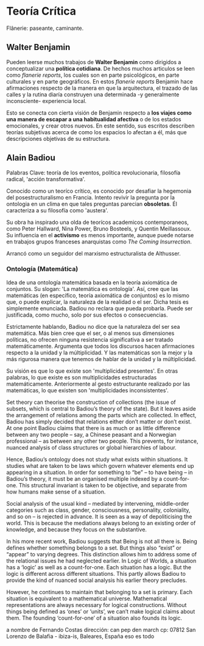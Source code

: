 # Teoría Crítica

Flânerie: paseante, caminante. 

## Walter Benjamin

Pueden leerse muchos trabajos de __Walter Benjamin__ como dirigidos a conceptualizar una __política cotidiana__. De hechos muchos articulos se leen como _flanerie reports_, los cuales son en parte psicológicos, en parte culturales y en parte geográficos. En estos _flanerie reports_ Benjamin hace afirmaciones respecto de la manera en que la arquitectura, el trazado de las calles y la rutina diaría construyen una determinada -y generalmente inconsciente- experiencia local. 

Esto se conecta con cierta visión de Benjamin respecto a __los viajes como una manera de escapar a una habitualidad afectiva__ o de los estados emocionales, y crear otros nuevos. En este sentido, sus escritos describen teorías subjetivas acerca de como los espacios lo afectan a él, más que descripciones objetivas de su estructura.

## Alain Badiou

Palabras Clave: teoría de los eventos, política revolucionaria, filosofía radical, 'acción transformativa'. 

Conocido como un teoríco crítico, es conocido por desafiar la hegemonia del posestructuralismo en Francia. Intento revivir la pregunta por la ontologia en un clima en que tales preguntas parecian __obsoletas__. Él caracteriza a su filosofía como 'austera'. 

Su obra ha inspirado una olda de teorícos academicos contemporaneos, como Peter Hallward, Nina Power, Bruno Bosteels, y Quentin Meillassoux. Su influencia en el __activismo__ es menos importante, aunque puede notarse en trabajos grupos franceses anarquistas como _The Coming Insurrection_.

Arrancó como un seguidor del marxismo estructuralista de Althusser.

### Ontología (Matemática)

Idea de una ontología matemática basada en la teoría axiomática de conjuntos. Su slogan: 'La matemática es ontología'. Así, cree que las matemáticas (en específico, teoría axiomática de conjuntos) es lo mismo que, o puede explicar, la naturaleza de la realidad o el ser. Dicha tesis es simplemente enunciada. Badiou no reclara que pueda probarla. Puede ser justificada, como mucho, solo por sus efectos o consecuencias. 

Estrictamente hablando, Badiou no dice que la naturaleza del ser sea matemática. Más bien cree que el ser, o al menos sus dimensiones políticas, no ofrecen ninguna resistencia significativa a ser tratado matemáticamente. Argumenta que todos los discursos hacen afirmaciones respecto a la unidad y la múltiplicidad. Y las matemáticas son la mejor y la más rigurosa manera que tenemos de hablar de la unidad y la múltiplicidad.

Su visión es que lo que existe son 'multiplicidad presentes'. En otras palabras, lo que existe es son multiplicidades estructuradas matemáticamente. Anteriormente al gesto estructurante realizado por las matemáticas, lo que existen son 'multiplicidades inconsistentes'. 

Set theory can theorise the construction of collections (the issue of subsets, which is central to Badiou’s theory of the state). But it leaves aside the arrangement of relations among the parts which are collected. In effect, Badiou has simply decided that relations either don’t matter or don’t exist. At one point Badiou claims that there is as much or as little difference between any two people – say, a Chinese peasant and a Norwegian professional – as between any other two people. This prevents, for instance, nuanced analysis of class structures or global hierarchies of labour.

Hence, Badiou’s ontology does not study what exists within situations. It studies what are taken to be laws which govern whatever elements end up appearing in a situation. In order for something to “be” – to have being – in Badiou’s theory, it must be an organised multiple indexed by a count-for-one. This structural invariant is taken to be objective, and separate from how humans make sense of a situation.

Social analysis of the usual kind – mediated by intervening, middle-order categories such as class, gender, consciousness, personality, coloniality, and so on – is rejected in advance. It is seen as a way of depoliticising the world. This is because the mediations always belong to an existing order of knowledge, and because they focus on the substantive.

In his more recent work, Badiou suggests that Being is not all there is. Being defines whether something belongs to a set. But things also “exist” or “appear” to varying degrees. This distinction allows him to address some of the relational issues he had neglected earlier. In Logic of Worlds, a situation has a ‘logic’ as well as a count-for-one.  Each situation has a logic. But the logic is different across different situations. This partly allows Badiou to provide the kind of nuanced social analysis his earlier theory precludes.

However, he continues to maintain that belonging to a set is primary. Each situation is equivalent to a mathematical universe. Mathematical representations are always necessary for logical constructions. Without things being defined as ‘ones’ or ‘units’, we can’t make logical claims about them. The founding ‘count-for-one’ of a situation also founds its logic.

a nombre de Fernando Costas
dirección: can pep den march
cp: 07812
San Lorenzo de Balafia - ibiza-is, Baleares, España
eso es todo

